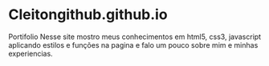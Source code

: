 # Cleitongithub.github.io
Portifolio
Nesse site mostro meus conhecimentos em html5, css3, javascript aplicando estilos e funções na pagina e falo um
pouco sobre mim e minhas experiencias.
